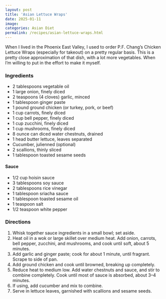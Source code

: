 ```yaml
---
layout: post
title: 'Asian Lettuce Wraps'
date: 2025-01-11
image:
categories: Asian Diet
permalink: /recipes/asian-lettuce-wraps.html
---
```


When I lived in the Phoenix East Valley, I used to order P.F. Chang’s Chicken Lettuce Wraps (especially for takeout) on a pretty regular basis. This is a pretty close approximation of that dish, with a lot more vegetables. When I’m willing to put in the effort to make it myself.

### Ingredients

- 2 tablespoons vegetable oil
- 1 large onion, finely diced
- 2 teaspoons (4 cloves) garlic, minced
- 1 tablespoon ginger paste
- 1 pound ground chicken (or turkey, pork, or beef)
- 1 cup carrots, finely diced
- 1 cup bell pepper, finely diced
- 1 cup zucchini, finely diced
- 1 cup mushrooms, finely diced
- 8 ounce can diced water chestnuts, drained
- 1 head butter lettuce, leaves separated
- Cucumber, julienned (optional)
- 2 scallions, thinly sliced
- 1 tablespoon toasted sesame seeds

#### Sauce

- 1/2 cup hoisin sauce
- 3 tablespoons soy sauce
- 2 tablespoons rice vinegar
- 1 tablespoon sriacha sauce
- 1 tablespoon toasted sesame oil
- 1 teaspoon salt
- 1/2 teaspoon white pepper

### Directions

1. Whisk together sauce ingredients in a small bowl; set aside.
1. Heat oil in a wok or large skillet over medium heat. Add onion, carrots, bell pepper, zucchini, and mushrooms, and cook until soft, about 5 minutes.
1. Add garlic and ginger paste; cook for about 1 minute, until fragrant. Scrape to side of pan.
1. Add ground chicken and cook until browned, breaking up completely.
1. Reduce heat to medium low. Add water chestnuts and sauce, and stir to combine completely. Cook until most of sauce is absorbed, about 3–4 minutes.
1. If using, add cucumber and mix to combine.
1. Serve in lettuce leaves, garnished with scallions and sesame seeds.

